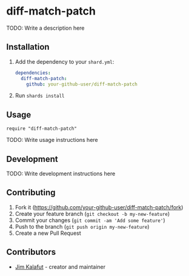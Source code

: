 # diff-match-patch

TODO: Write a description here

## Installation

1. Add the dependency to your `shard.yml`:

   ```yaml
   dependencies:
     diff-match-patch:
       github: your-github-user/diff-match-patch
   ```

2. Run `shards install`

## Usage

```crystal
require "diff-match-patch"
```

TODO: Write usage instructions here

## Development

TODO: Write development instructions here

## Contributing

1. Fork it (<https://github.com/your-github-user/diff-match-patch/fork>)
2. Create your feature branch (`git checkout -b my-new-feature`)
3. Commit your changes (`git commit -am 'Add some feature'`)
4. Push to the branch (`git push origin my-new-feature`)
5. Create a new Pull Request

## Contributors

- [Jim Kalafut](https://github.com/your-github-user) - creator and maintainer
